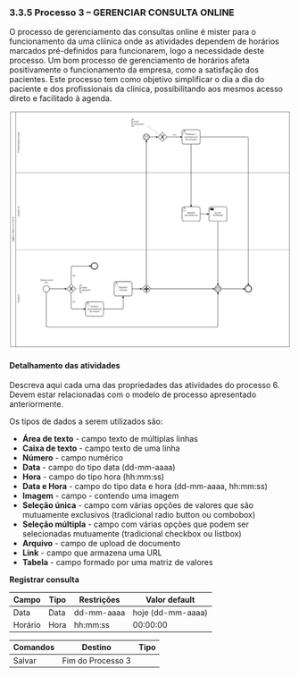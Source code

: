 ### 3.3.5 Processo 3 – GERENCIAR CONSULTA ONLINE

O processo de gerenciamento das consultas online é mister para o funcionamento da uma clíinica onde as atividades dependem de horários marcados pré-definidos para funcionarem, logo a necessidade deste processo. Um bom processo de gerenciamento de horários afeta positivamente o funcionamento da empresa, como a satisfação dos pacientes. Este processo tem como objetivo simplificar o dia a dia do paciente e dos profissionais da clínica, possibilitando aos mesmos acesso direto e facilitado à agenda.


![Exemplo de um Modelo BPMN do PROCESSO 3](images/processo_3_gerenciar_consultas_online.png "Modelo BPMN do Processo 3.")


#### Detalhamento das atividades

Descreva aqui cada uma das propriedades das atividades do processo 6. 
Devem estar relacionadas com o modelo de processo apresentado anteriormente.


Os tipos de dados a serem utilizados são:

* **Área de texto** - campo texto de múltiplas linhas
* **Caixa de texto** - campo texto de uma linha
* **Número** - campo numérico
* **Data** - campo do tipo data (dd-mm-aaaa)
* **Hora** - campo do tipo hora (hh:mm:ss)
* **Data e Hora** - campo do tipo data e hora (dd-mm-aaaa, hh:mm:ss)
* **Imagem** - campo - contendo uma imagem
* **Seleção única** - campo com várias opções de valores que são mutuamente exclusivos (tradicional radio button ou combobox)
* **Seleção múltipla** - campo com várias opções que podem ser selecionadas mutuamente (tradicional checkbox ou listbox)
* **Arquivo** - campo de upload de documento
* **Link** - campo que armazena uma URL
* **Tabela** - campo formado por uma matriz de valores

**Registrar consulta**

| **Campo**       | **Tipo**         | **Restrições** | **Valor default** |
| ---             | ---              | ---            | ---               |
| Data | Data  |      dd-mm-aaaa          |       hoje (dd-mm-aaaa)            |
| Horário | Hora  |      hh:mm:ss          |       00:00:00           |

| **Comandos**         |  **Destino**                   | **Tipo** |
| ---                  | ---                            | ---               |
| Salvar | Fim do Processo 3  |  |